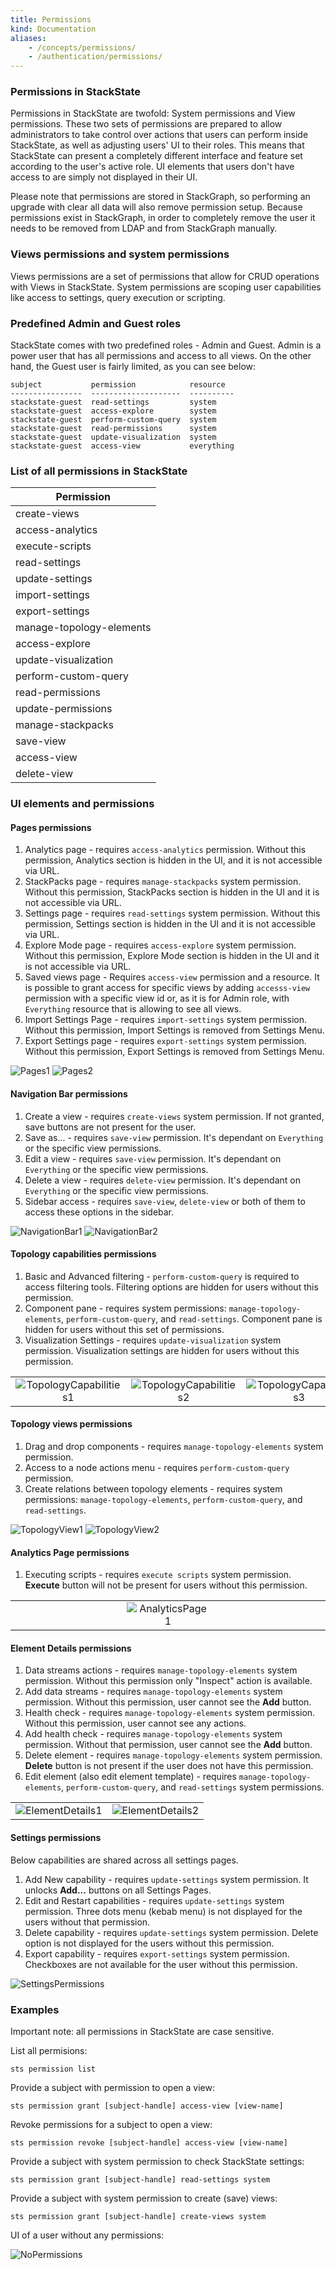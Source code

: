 ```yaml
---
title: Permissions
kind: Documentation
aliases:
    - /concepts/permissions/
    - /authentication/permissions/
---
```


### Permissions in StackState

Permissions in StackState are twofold: System permissions and View permissions. These two sets of permissions are prepared to allow administrators to take control over actions that users can perform inside StackState, as well as adjusting users' UI to their roles. This means that StackState can present a completely different interface and feature set according to the user's active role. UI elements that users don't have access to are simply not displayed in their UI.

Please note that permissions are stored in StackGraph, so performing an upgrade with clear all data will also remove permission setup. Because permissions exist in StackGraph, in order to completely remove the user it needs to be removed from LDAP and from StackGraph manually.

### Views permissions and system permissions

Views permissions are a set of permissions that allow for CRUD operations with Views in StackState. System permissions are scoping user capabilities like access to settings, query execution or scripting.

### Predefined Admin and Guest roles

StackState comes with two predefined roles - Admin and Guest. Admin is a power user that has all permissions and access to all views. On the other hand, the Guest user is fairly limited, as you can see below:

```
subject           permission            resource
----------------  --------------------  ----------
stackstate-guest  read-settings         system
stackstate-guest  access-explore        system
stackstate-guest  perform-custom-query  system
stackstate-guest  read-permissions      system
stackstate-guest  update-visualization  system
stackstate-guest  access-view           everything
```

### List of all permissions in StackState

| Permission  |
|-------------|
| create-views |
| access-analytics |
| execute-scripts  |
| read-settings |
| update-settings |
| import-settings |
| export-settings |
| manage-topology-elements |
| access-explore |
| update-visualization |
| perform-custom-query |
| read-permissions  |
| update-permissions |
| manage-stackpacks |
| save-view |
| access-view |
| delete-view |


### UI elements and permissions

#### Pages permissions

1. Analytics page - requires `access-analytics` permission. Without this permission, Analytics section is hidden in the UI, and it is not accessible via URL.
2. StackPacks page - requires `manage-stackpacks` system permission. Without this permission, StackPacks section is hidden in the UI and it is not accessible via URL.
3. Settings page - requires `read-settings` system permission. Without this permission, Settings section is hidden in the UI and it is not accessible via URL.
4. Explore Mode page - requires `access-explore` system permission. Without this permission, Explore Mode section is hidden in the UI and it is not accessible via URL.
5. Saved views page - Requires `access-view` permission and a resource. It is possible to grant access for specific views by adding `accesss-view` permission with a specific view id or, as it is for Admin role, with `Everything` resource that is allowing to see all views.
6. Import Settings Page - requires `import-settings` system permission. Without this permission, Import Settings is removed from Settings Menu.
7. Export Settings page - requires `export-settings` system permission. Without this permission, Export Settings is removed from Settings Menu.

![Pages1](/images/pages1.png)
![Pages2](/images/pages2.png)

#### Navigation Bar permissions

1. Create a view - requires `create-views` system permission. If not granted, save buttons are not present for the user.  
2. Save as... - requires `save-view` permission. It's dependant on `Everything` or the specific view permissions.
3. Edit a view - requires `save-view` permission. It's dependant on `Everything` or the specific view permissions.
4. Delete a view - requires `delete-view` permission. It's dependant on `Everything` or the specific view permissions.
5. Sidebar access - requires `save-view`, `delete-view` or both of them to access these options in the sidebar.

![NavigationBar1](/images/navbar1.png)
![NavigationBar2](/images/navbar2.png)

#### Topology capabilities permissions

1. Basic and Advanced filtering - `perform-custom-query` is required to access filtering tools. Filtering options are hidden for users without this permission.
2. Component pane - requires system permissions: `manage-topology-elements`, `perform-custom-query`, and `read-settings`. Component pane is hidden for users without this set of permissions.
3. Visualization Settings - requires `update-visualization` system permission. Visualization settings are hidden for users without this permission.

|                                |                                |                                |
|:------------------------------:|:------------------------------:|:------------------------------:|
| ![TopologyCapabilities1](/images/topocap1.png) | ![TopologyCapabilities2](/images/topocap2.png) | ![TopologyCapabilities3](/images/topocap3.png) |

#### Topology views permissions

1. Drag and drop components - requires `manage-topology-elements` system permission.
2. Access to a node actions menu - requires `perform-custom-query` permission.  
3. Create relations between topology elements - requires system permissions: `manage-topology-elements`, `perform-custom-query`, and `read-settings`.

![TopologyView1](/images/topoview1.png) ![TopologyView2](/images/topoview2.png)


#### Analytics Page permissions

1. Executing scripts - requires `execute scripts` system permission. **Execute** button will not be present for users without this permission.

|                                |                                |                                |
|:------------------------------:|:------------------------------:|:------------------------------:|
|&nbsp; &nbsp; &nbsp; &nbsp; &nbsp; &nbsp; &nbsp; &nbsp; &nbsp; &nbsp; &nbsp;&nbsp; &nbsp; &nbsp; &nbsp; &nbsp; &nbsp; &nbsp; &nbsp; &nbsp; &nbsp; &nbsp;| ![AnalyticsPage1](/images/anpage1.png) |&nbsp; &nbsp; &nbsp; &nbsp; &nbsp; &nbsp; &nbsp; &nbsp; &nbsp; &nbsp; &nbsp;&nbsp; &nbsp; &nbsp; &nbsp; &nbsp; &nbsp; &nbsp; &nbsp; &nbsp; &nbsp; &nbsp;|

#### Element Details permissions

1. Data streams actions - requires `manage-topology-elements` system permission. Without this permission only "Inspect" action is available.
2. Add data streams - requires `manage-topology-elements` system permission. Without this permission, user cannot see the **Add** button.
3. Health check - requires `manage-topology-elements` system permission. Without this permission, user cannot see any actions.
4. Add health check - requires `manage-topology-elements` system permission. Without that permission, user cannot see the **Add** button.
5. Delete element - requires `manage-topology-elements` system permission. **Delete** button is not present if the user does not have this permission.
6. Edit element (also edit element template) - requires `manage-topology-elements`, `perform-custom-query`, and `read-settings` system permissions.

|                                   |                                   |
|:---------------------------------:|:---------------------------------:|
| ![ElementDetails1](/images/eldet1.png) | ![ElementDetails2](/images/eldet2.png) |

#### Settings permissions

Below capabilities are shared across all settings pages.

1. Add New capability - requires `update-settings` system permission. It unlocks **Add...** buttons on all Settings Pages.
2. Edit and Restart capabilities - requires `update-settings` system permission. Three dots menu (kebab menu) is not displayed for the users without that permission.
3. Delete capability - requires `update-settings` system permission. Delete option is not displayed for the users without this permission.
4. Export capability - requires `export-settings` system permission. Checkboxes are not available for the user without this permission.

![SettingsPermissions](/images/settings1.png)

### Examples

Important note: all permissions in StackState are case sensitive. 

List all permisions:

```
sts permission list
```

Provide a subject with permission to open a view:

```
sts permission grant [subject-handle] access-view [view-name]
```

Revoke permissions for a subject to open a view:

```
sts permission revoke [subject-handle] access-view [view-name]
```

Provide a subject with system permission to check StackState settings:

```
sts permission grant [subject-handle] read-settings system
```

Provide a subject with system permission to create (save) views:

```
sts permission grant [subject-handle] create-views system
```

UI of a user without any permissions:

![NoPermissions](/images/noperm.png)
